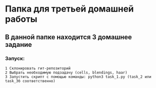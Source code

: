 # Папка для третьей домашней работы 
## В данной папке находится 3 домашнее задание
### Запуск:
    1 Склонировать гит-репозиторий 
    2 Выбрать необходимую подзадачу (cells, blendings, haar) 
    3 Запустить скрипт с помощью команды: python3 task_1.py (task_2 или task_3б соответственно)